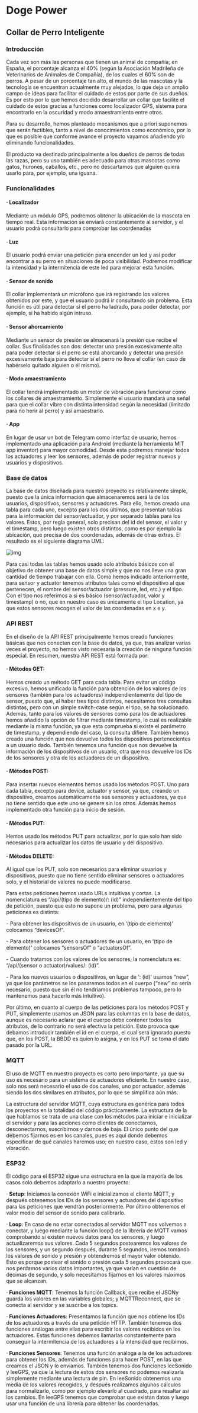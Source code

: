 # **Doge Power**

## **Collar de Perro Inteligente**

 

### **Introducción**

Cada vez son más las personas que tienen un animal de compañía; en España, el porcentaje alcanza el 40% (según la Asociación Madrileña de Veterinarios de Animales de Compañía), de los cuales el 60% son de perros. A pesar de un porcentaje tan alto, el mundo de las mascotas y la tecnología se encuentran actualmente muy alejados, lo que deja un amplio campo de ideas para facilitar el cuidado de estos por parte de sus dueños. Es por esto por lo que hemos decidido desarrollar un collar que facilite el cuidado de estos gracias a funciones como localizador GPS, sistema para encontrarlo en la oscuridad y modo amaestramiento entre otros. 

Para su desarrollo, hemos planteado mecanismos que a priori suponemos que serán factibles, tanto a nivel de conocimientos como económico, por lo que es posible que conforme avance el proyecto vayamos añadiendo y/o eliminando funcionalidades.

El producto va destinado principalmente a los dueños de perros de todas las razas, pero su uso también es adecuado para otras mascotas como gatos, hurones, caballos, etc., pero no descartamos que alguien quiera usarlo para, por ejemplo, una iguana.



### **Funcionalidades**

#### ·    Localizador

Mediante un módulo GPS, podremos obtener la ubicación de la mascota en tiempo real. Esta información se enviará constantemente al servidor, y el usuario podrá consultarlo para comprobar las coordenadas



#### ·    Luz

El usuario podrá enviar una petición para encender un led y así poder encontrar a su perro en situaciones de poca visibilidad. Podremos modificar la intensidad y la intermitencia de este led para mejorar esta función.

 

#### ·    Sensor de sonido

El collar implementará un micrófono que irá registrando los valores obtenidos por este, y que el usuario podrá ir consultando sin problema. Esta función es útil para detectar si el perro ha ladrado, para poder detectar, por ejemplo, si ha habido algún intruso.

 

#### ·    Sensor ahorcamiento

Mediante un sensor de presión se almacenará la presión que recibe el collar. Sus finalidades son dos: detectar una presión excesivamente alta para poder detectar si el perro se está ahorcando y detectar una presión excesivamente baja para detectar si el perro no lleva el collar (en caso de habérselo quitado alguien o él mismo).

 

#### ·    Modo amaestramiento

El collar tendrá implementado un motor de vibración para funcionar como los collares de amaestramiento. Simplemente el usuario mandará una señal para que el collar vibre con distinta intensidad según la necesidad (limitado para no herir al perro) y así amaestrarlo.

 

#### ·    App

En lugar de usar un bot de Telegram como interfaz de usuario, hemos implementado una aplicación para Android (mediante la herramienta MIT app inventor) para mayor comodidad. Desde esta podremos manejar todos los actuadores y leer los sensores, además de poder registrar nuevos y usuarios y dispositivos.



### **Base de datos**

La base de datos diseñada para nuestro proyecto es relativamente simple, puesto que la única información que almacenaremos será la de los usuarios, dispositivos, sensores y actuadores. Para ello, hemos creado una tabla para cada uno, excepto para los dos últimos, que presentan tablas para la información del sensor/actuador, y por separado tablas para los valores. Estos, por regla general, solo precisan del id del sensor, el valor y el timestamp, pero luego existen otros distintos, como es por ejemplo la ubicación, que precisa de dos coordenadas, además de otras extras. El resultado es el siguiente diagrama UML:

 

![img](file:///C:/Users/alall/AppData/Local/Temp/msohtmlclip1/01/clip_image002.png)

Para casi todas las tablas hemos usado solo atributos básicos con el objetivo de obtener una base de datos simple y que no nos lleve una gran cantidad de tiempo trabajar con ella. Como hemos indicado anteriormente, para sensor y actuator tenemos atributos tales como el dispositivo al que pertenecen, el nombre del sensor/actuador (pressure, led, etc.) y el tipo. Con el tipo nos referimos a si es básico (sensor/actuador, valor y timestamp) o no, que en nuestro caso es únicamente el tipo Location, ya que estos sensores recogen el valor de las coordenadas en x e y.

 

### **API REST**

En el diseño de la API REST principalmente hemos creado funciones básicas que nos conecten con la base de datos, ya que, tras analizar varias veces el proyecto, no hemos visto necesaria la creación de ninguna función especial. En resumen, nuestra API REST está formada por:

#### ·    Métodos GET:

Hemos creado un método GET para cada tabla. Para evitar un código excesivo, hemos unificado la función para obtención de los valores de los sensores (también para los actuadores) independientemente del tipo de sensor, puesto que, al haber tres tipos distintos, necesitamos tres consultas distintas, pero con un simple switch-case según el tipo, se ha solucionado. Además, tanto para los valores de sensores como para los de actuadores hemos añadido la opción de filtrar mediante timestamp, lo cual es realizable mediante la misma función, ya que esta comprueba si existe el parámetro de timestamp, y dependiendo del caso, la consulta difiere. También hemos creado una función que nos devuelve todos los dispositivos pertenecientes a un usuario dado. También tenemos una función que nos devuelve la información de los dispositivos de un usuario, otra que nos devuelve los IDs de los sensores y otra de los actuadores de un dispositivo.

#### ·    Métodos POST:

Para insertar nuevos elementos hemos usado los métodos POST. Uno para cada tabla, excepto para device, actuator y sensor, ya que, creando un dispositivo, creamos automáticamente sus sensores y actuadores, ya que no tiene sentido que este uno se genere sin los otros. Además hemos implementado otra función para inicio de sesión.

#### ·    Métodos PUT:

Hemos usado los métodos PUT para actualizar, por lo que solo han sido necesarios para actualizar los datos de usuario y del dispositivo.

#### ·    Métodos DELETE:

Al igual que los PUT, solo son necesarios para eliminar usuarios y dispositivos, puesto que no tiene sentido eliminar sensores o actuadores solo, y el historial de valores no puede modificarse.

Para estas peticiones hemos usado URLs intuitivas y cortas. La nomenclatura es “/api/(tipo de elemento)/: (id)” independientemente del tipo de petición, puesto que esto no supone un problema, pero para algunas peticiones es distinta:

\-    Para obtener los dispositivos de un usuario, en ‘(tipo de elemento)’ colocamos “devicesOf”.

\-    Para obtener los sensores o actuadores de un usuario, en ‘(tipo de elemento)’ colocamos “sensorsOf” o “actuatorsOf”.

\-    Cuando tratamos con los valores de los sensores, la nomenclatura es: “/api/(sensor o actuator)/values/: (id)”.

\-    Para los nuevos usuarios o dispositivos, en lugar de ‘: (id)’ usamos “new”, ya que los parámetros se los pasaremos todos en el cuerpo (“new” no sería necesario, puesto que sin él no tendríamos problemas tampoco, pero lo mantenemos para hacerlo más intuitivo).

Por último, en cuanto al cuerpo de las peticiones para los métodos POST y PUT, simplemente usamos un JSON para las columnas en la base de datos, aunque es necesario aclarar que el cuerpo debe contener todos los atributos, de lo contrario no será efectiva la petición. Esto provoca que debamos introducir también el id en el cuerpo, el cual será ignorado puesto que, en los POST, la BBDD es quien lo asigna, y en los PUT se toma el dato pasado por la URL. 

 

### **MQTT**

El uso de MQTT en nuestro proyecto es corto pero importante, ya que su uso es necesario para un sistema de actuadores eficiente. En nuestro caso, solo nos será necesario el uso de dos canales, uno por actuador, además siendo los dos similares en atributos, por lo que se simplifica aún más.

La estructura del servidor MQTT, cuya estructura es genérica para todos los proyectos en la totalidad del código prácticamente. La estructura de la que hablamos se trata de una clase con los métodos para iniciar e inicializar el servidor y para las acciones como clientes de conectarnos, desconectarnos, suscribirnos y darnos de baja. El único punto del que debemos fijarnos es en los canales, pues es aquí donde debemos especificar de qué canales haremos uso; en nuestro caso, estos son led y vibración.

 

### **ESP32**

El código para el ESP32 sigue una estructura en la que la mayoría de los casos solo debemos adaptarlo a nuestro proyecto:

·    **Setup**: Iniciamos la conexión WiFi e inicializamos el cliente MQTT, y después obtenemos los IDs de los sensores y actuadores del dispositivo para las peticiones que vendrán posteriormente. Por último obtenemos el valor medio del sensor de sonido para calibrarlo.

·    **Loop**: En caso de no estar conectados al servidor MQTT nos volvemos a conectar, y luego mediante la función loop() de la librería de MQTT vamos comprobando si existen nuevos datos para los sensores, y luego actualizaremos sus valores. Cada 5 segundos postearemos los valores de los sensores, y un segundo después, durante 5 segundos, iremos tomando los valores de sonido y presión y obtendremos el mayor valor obtenido. Esto es porque postear el sonido o presión cada 5 segundos provocará que nos perdamos varios datos importantes, ya que varían en cuestión de décimas de segundo, y solo necesitamos fijarnos en los valores máximos que se alcanzan.

·    **Funciones MQTT**: Tenemos la función Callback, que recibe el JSONy guarda los valores en las variables globales; y MQTTReconnect, que se conecta al servidor y se suscribe a los topics.

·    **Funciones Actuadores**: Presentamos la función que nos obtiene los IDs de los actuadores a través de una petición HTTP. También tenemos dos funciones análogas entre ellas para escribir los valores recibidos en los actuadores. Estas funciones debemos llamarlas constantemente para conseguir la intermitencia de los actuadores a la intensidad que recibimos.

·    **Funciones Sensores**: Tenemos una función análoga a la de los actuadores para obtener los IDs, además de funciones para hacer POST, en las que creamos el JSON y lo enviamos. También tenemos dos funciones leeSonido y leeGPS, ya que la lectura de estos dos sensores no podemos realizarla simplemente mediante una lectura de pin. En leeSonido obtenemos una media de los valores recogidos, y después realizamos algunos cálculos para normalizarlo, como por ejemplo elevarlo al cuadrado, para resaltar así los cambios. En leeGPS tenemos que comprobar que existan datos y luego usar una función de una librería para obtener las coordenadas.